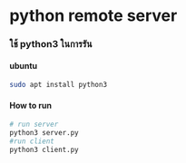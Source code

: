 # python remote server 

### ใช้ python3 ในการรัน

#### ubuntu 
```bash
sudo apt install python3 
```

#### How to run
```python
# run server 
python3 server.py
#run client 
python3 client.py
```
